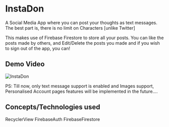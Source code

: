 # InstaDon

A Social Media App where you can post your thoughts as text messages. 
The best part is, there is no limit on Characters [unlike Twitter]

This makes use of Firebase Firestore to store all your posts.
You can like the posts made by others, and Edit/Delete the posts you made and if you wish to sign out of the app, you can!

## Demo Video

![InstaDon](https://user-images.githubusercontent.com/74530357/108299644-cbb38280-71c4-11eb-9e85-6a6c074dab7b.gif)

PS: Till now, only text message support is enabled and Images support, Personalised Account pages features will be implemented in the future....

## Concepts/Technologies used
RecyclerView
FirebaseAuth
FirebaseFirestore
